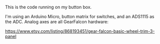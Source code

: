 This is the code running on my button box. 

I'm using an Arduino Micro, button matrix for switches, and an ADS1115 as the ADC. Analog axes are all GearFalcon hardware:

https://www.etsy.com/listing/868193451/gear-falcon-basic-wheel-trim-3-panel

